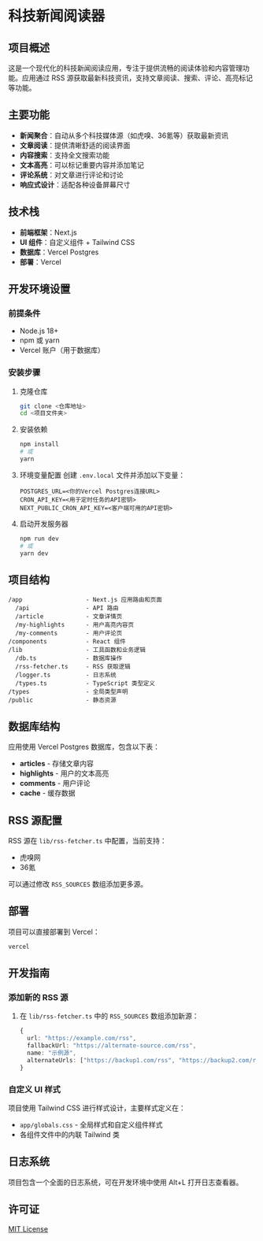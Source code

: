 # 科技新闻阅读器

## 项目概述

这是一个现代化的科技新闻阅读应用，专注于提供流畅的阅读体验和内容管理功能。应用通过 RSS 源获取最新科技资讯，支持文章阅读、搜索、评论、高亮标记等功能。

## 主要功能

- **新闻聚合**：自动从多个科技媒体源（如虎嗅、36氪等）获取最新资讯
- **文章阅读**：提供清晰舒适的阅读界面
- **内容搜索**：支持全文搜索功能
- **文本高亮**：可以标记重要内容并添加笔记
- **评论系统**：对文章进行评论和讨论
- **响应式设计**：适配各种设备屏幕尺寸

## 技术栈

- **前端框架**：Next.js
- **UI 组件**：自定义组件 + Tailwind CSS
- **数据库**：Vercel Postgres
- **部署**：Vercel

## 开发环境设置

### 前提条件

- Node.js 18+ 
- npm 或 yarn
- Vercel 账户（用于数据库）

### 安装步骤

1. 克隆仓库
   ```bash
   git clone <仓库地址>
   cd <项目文件夹>
   ```

2. 安装依赖
   ```bash
   npm install
   # 或
   yarn
   ```

3. 环境变量配置
   创建 `.env.local` 文件并添加以下变量：
   ```
   POSTGRES_URL=<你的Vercel Postgres连接URL>
   CRON_API_KEY=<用于定时任务的API密钥>
   NEXT_PUBLIC_CRON_API_KEY=<客户端可用的API密钥>
   ```

4. 启动开发服务器
   ```bash
   npm run dev
   # 或
   yarn dev
   ```

## 项目结构

```
/app                  - Next.js 应用路由和页面
  /api                - API 路由
  /article            - 文章详情页
  /my-highlights      - 用户高亮内容页
  /my-comments        - 用户评论页
/components           - React 组件
/lib                  - 工具函数和业务逻辑
  /db.ts              - 数据库操作
  /rss-fetcher.ts     - RSS 获取逻辑
  /logger.ts          - 日志系统
  /types.ts           - TypeScript 类型定义
/types                - 全局类型声明
/public               - 静态资源
```

## 数据库结构

应用使用 Vercel Postgres 数据库，包含以下表：

- **articles** - 存储文章内容
- **highlights** - 用户的文本高亮
- **comments** - 用户评论
- **cache** - 缓存数据

## RSS 源配置

RSS 源在 `lib/rss-fetcher.ts` 中配置，当前支持：

- 虎嗅网
- 36氪

可以通过修改 `RSS_SOURCES` 数组添加更多源。

## 部署

项目可以直接部署到 Vercel：

```bash
vercel
```

## 开发指南

### 添加新的 RSS 源

1. 在 `lib/rss-fetcher.ts` 中的 `RSS_SOURCES` 数组添加新源：
   ```typescript
   {
     url: "https://example.com/rss",
     fallbackUrl: "https://alternate-source.com/rss",
     name: "示例源",
     alternateUrls: ["https://backup1.com/rss", "https://backup2.com/rss"]
   }
   ```

### 自定义 UI 样式

项目使用 Tailwind CSS 进行样式设计，主要样式定义在：
- `app/globals.css` - 全局样式和自定义组件样式
- 各组件文件中的内联 Tailwind 类

## 日志系统

项目包含一个全面的日志系统，可在开发环境中使用 Alt+L 打开日志查看器。

## 许可证

[MIT License](LICENSE)

